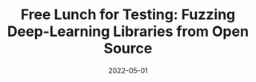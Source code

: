 ---
title: "Free Lunch for Testing: Fuzzing Deep-Learning Libraries from Open Source"
collection: publications
excerpt: 'Anjiang Wei, Yinlin Deng, <u><b>Chenyuan Yang</b></u>, Lingming Zhang'
time: 'May 2022'
date: 2022-05-01
venue: '44th International Conference on Software Engineering'
paperurl: '/files/ICSE22-FreeFuzz.pdf'
short: 'ICSE 2022'
codeurl: 'https://github.com/ise-uiuc/FreeFuzz'
# citation: "Anjiang Wei, Yinlin Deng, <b>Chenyuan Yang</b>, Lingming Zhang. ICSE'22"
---